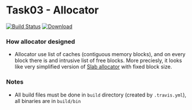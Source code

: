 # Task03 - Allocator

[![Build Status](https://travis-ci.com/mkvdv/otus-cpp-2018.svg?branch=task03)](https://travis-ci.com/mkvdv/otus-cpp-2018)
[ ![Download](https://api.bintray.com/packages/mkvdv/otus-cpp-2018/ha/images/download.svg?version=3.0.164) ](https://bintray.com/mkvdv/otus-cpp-2018/ha/3.0.164/link)


### How allocator designed
* Allocator use list of caches (contiguous memory blocks), and on every block there is and intrusive list of free blocks. More preciesly, it looks like very simplified version of [Slab allocator](https://en.wikipedia.org/wiki/Slab_allocation) with fixed block size.

### Notes
* All build files must be done in `build` directory (created by `.travis.yml`), all binaries are in `build/bin`

